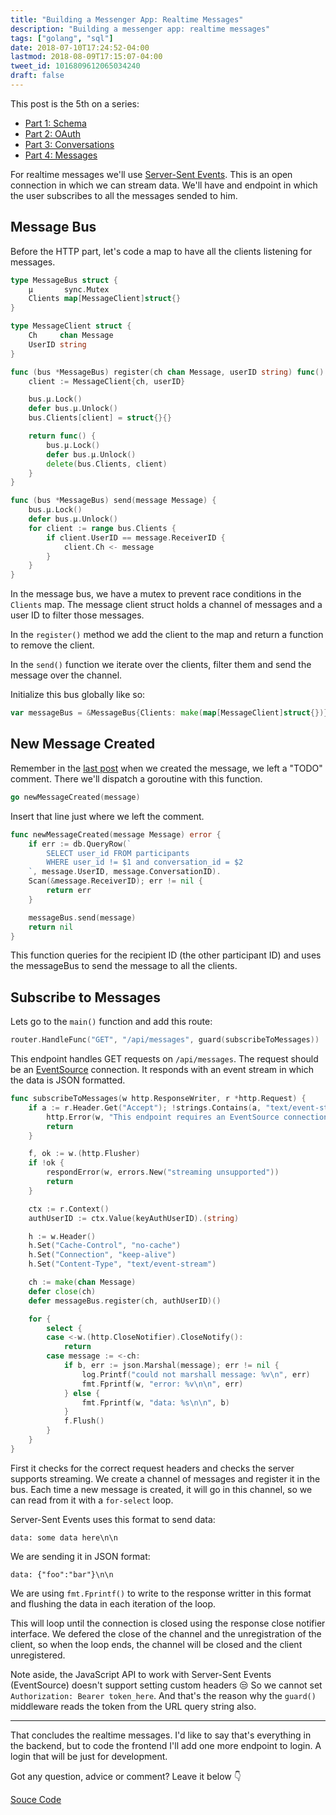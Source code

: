 ```yaml
---
title: "Building a Messenger App: Realtime Messages"
description: "Building a messenger app: realtime messages"
tags: ["golang", "sql"]
date: 2018-07-10T17:24:52-04:00
lastmod: 2018-08-09T17:15:07-04:00
tweet_id: 1016809612065034240
draft: false
---
```


This post is the 5th on a series:

- [Part 1: Schema](/posts/go-messenger-schema/)
- [Part 2: OAuth](/posts/go-messenger-oauth/)
- [Part 3: Conversations](/posts/go-messenger-conversations/)
- [Part 4: Messages](/posts/go-messenger-messages/)

For realtime messages we'll use [Server-Sent Events](https://developer.mozilla.org/en-US/docs/Web/API/Server-sent_events). This is an open connection in which we can stream data. We'll have and endpoint in which the user subscribes to all the messages sended to him.

## Message Bus

Before the HTTP part, let's code a map to have all the clients listening for messages.

```go
type MessageBus struct {
	μ       sync.Mutex
	Clients map[MessageClient]struct{}
}

type MessageClient struct {
	Ch     chan Message
	UserID string
}

func (bus *MessageBus) register(ch chan Message, userID string) func() {
	client := MessageClient{ch, userID}

	bus.μ.Lock()
	defer bus.μ.Unlock()
	bus.Clients[client] = struct{}{}

	return func() {
		bus.μ.Lock()
		defer bus.μ.Unlock()
		delete(bus.Clients, client)
	}
}

func (bus *MessageBus) send(message Message) {
	bus.μ.Lock()
	defer bus.μ.Unlock()
	for client := range bus.Clients {
		if client.UserID == message.ReceiverID {
			client.Ch <- message
		}
	}
}
```

In the message bus, we have a mutex to prevent race conditions in the `Clients` map. The message client struct holds a channel of messages and a user ID to filter those messages.

In the `register()` method we add the client to the map and return a function to remove the client.

In the `send()` function we iterate over the clients, filter them and send the message over the channel.

Initialize this bus globally like so:

```go
var messageBus = &MessageBus{Clients: make(map[MessageClient]struct{})}
```

## New Message Created

Remember in the [last post](/posts/go-messenger-messages/) when we created the message, we left a "TODO" comment. There we'll dispatch a goroutine with this function.

```go
go newMessageCreated(message)
```

Insert that line just where we left the comment.

```go
func newMessageCreated(message Message) error {
	if err := db.QueryRow(`
		SELECT user_id FROM participants
		WHERE user_id != $1 and conversation_id = $2
	`, message.UserID, message.ConversationID).
    Scan(&message.ReceiverID); err != nil {
		return err
	}

	messageBus.send(message)
	return nil
}
```

This function queries for the recipient ID (the other participant ID) and uses the messageBus to send the message to all the clients.

## Subscribe to Messages

Lets go to the `main()` function and add this route:

```go
router.HandleFunc("GET", "/api/messages", guard(subscribeToMessages))
```

This endpoint handles GET requests on `/api/messages`. The request should be an [EventSource](https://developer.mozilla.org/en-US/docs/Web/API/EventSource) connection. It responds with an event stream in which the data is JSON formatted.

```go
func subscribeToMessages(w http.ResponseWriter, r *http.Request) {
	if a := r.Header.Get("Accept"); !strings.Contains(a, "text/event-stream") {
		http.Error(w, "This endpoint requires an EventSource connection", http.StatusNotAcceptable)
		return
	}

	f, ok := w.(http.Flusher)
	if !ok {
		respondError(w, errors.New("streaming unsupported"))
		return
	}

	ctx := r.Context()
	authUserID := ctx.Value(keyAuthUserID).(string)

	h := w.Header()
	h.Set("Cache-Control", "no-cache")
	h.Set("Connection", "keep-alive")
	h.Set("Content-Type", "text/event-stream")

	ch := make(chan Message)
	defer close(ch)
	defer messageBus.register(ch, authUserID)()

	for {
		select {
		case <-w.(http.CloseNotifier).CloseNotify():
			return
		case message := <-ch:
			if b, err := json.Marshal(message); err != nil {
                log.Printf("could not marshall message: %v\n", err)
				fmt.Fprintf(w, "error: %v\n\n", err)
			} else {
				fmt.Fprintf(w, "data: %s\n\n", b)
			}
			f.Flush()
		}
	}
}
```

First it checks for the correct request headers and checks the server supports streaming. We create a channel of messages and register it in the bus. Each time a new message is created, it will go in this channel, so we can read from it with a `for-select` loop.

Server-Sent Events uses this format to send data:

```
data: some data here\n\n
```

We are sending it in JSON format:
```
data: {"foo":"bar"}\n\n
```

We are using `fmt.Fprintf()` to write to the response writter in this format and flushing the data in each iteration of the loop.

This will loop until the connection is closed using the response close notifier interface. We defered the close of the channel and the unregistration of the client, so when the loop ends, the channel will be closed and the client unregistered.

Note aside, the JavaScript API to work with Server-Sent Events (EventSource) doesn't support setting custom headers 😒 So we cannot set `Authorization: Bearer token_here`. And that's the reason why the `guard()` middleware reads the token from the URL query string also.

---

That concludes the realtime messages.
I'd like to say that's everything in the backend, but to code the frontend I'll add one more endpoint to login. A login that will be just for development.

Got any question, advice or comment? Leave it below 👇

[Souce Code](https://github.com/nicolasparada/go-messenger-demo)
